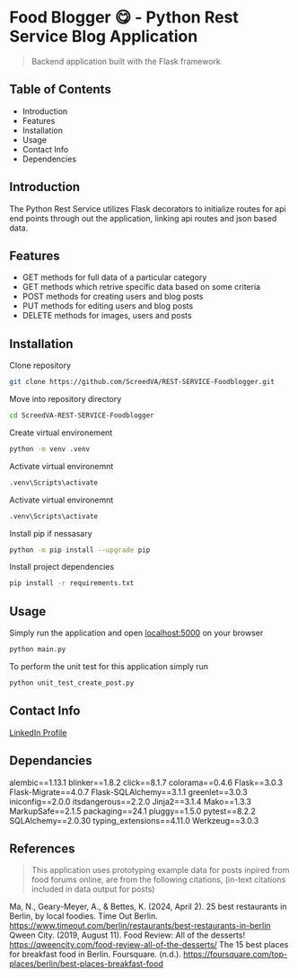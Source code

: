 # Food Blogger 😋 - Python Rest Service Blog Application
> Backend application built with the Flask framework

## Table of Contents
- Introduction
- Features
- Installation
- Usage
- Contact Info
- Dependencies

## Introduction
The Python Rest Service utilizes Flask decorators to initialize routes for api end points through out the application, linking api routes and json based data. 

## Features
- GET methods for full data of a particular category
- GET methods which retrive specific data based on some criteria
- POST methods for creating users and blog posts
- PUT methods for editing users and blog posts
- DELETE methods for images, users and posts

## Installation

Clone repository
```bash (In Terminal)
git clone https://github.com/ScreedVA/REST-SERVICE-Foodblogger.git
```

Move into repository directory
```bash (In Terminal)
cd ScreedVA-REST-SERVICE-Foodblogger
```

Create virtual environement
```bash (In Terminal)
python -m venv .venv
```

Activate virtual environemnt
```bash (In Terminal)
.venv\Scripts\activate
```

Activate virtual environemnt
```bash (In Terminal)
.venv\Scripts\activate
```

Install pip if nessasary
```bash (In Terminal)
python -m pip install --upgrade pip
```

Install project dependencies
```bash (In Terminal)
pip install -r requirements.txt
```

## Usage
Simply run the application and open [localhost:5000](http://127.0.0.1:5000) on your browser
```bash (In Terminal)
python main.py
```

To perform the unit test for this application simply run
```bash (In Terminal)
python unit_test_create_post.py
```


## Contact Info
[LinkedIn Profile](https://www.linkedin.com/in/christian-damete-yeboa-bb79442a3/)

## Dependancies

alembic==1.13.1
blinker==1.8.2
click==8.1.7
colorama==0.4.6
Flask==3.0.3
Flask-Migrate==4.0.7
Flask-SQLAlchemy==3.1.1
greenlet==3.0.3
iniconfig==2.0.0
itsdangerous==2.2.0
Jinja2==3.1.4
Mako==1.3.3
MarkupSafe==2.1.5
packaging==24.1
pluggy==1.5.0
pytest==8.2.2
SQLAlchemy==2.0.30
typing_extensions==4.11.0
Werkzeug==3.0.3

## References
> This application uses prototyping example data for posts inpired from food forums online, are from the following citations, (in-text citations included in data output for posts)

Ma, N., Geary-Meyer, A., & Bettes, K. (2024, April 2). 25 best restaurants in Berlin, by local foodies. Time Out Berlin. https://www.timeout.com/berlin/restaurants/best-restaurants-in-berlin 
Qween City. (2019, August 11). Food Review: All of the desserts! https://qweencity.com/food-review-all-of-the-desserts/ 
The 15 best places for breakfast food in Berlin. Foursquare. (n.d.). https://foursquare.com/top-places/berlin/best-places-breakfast-food 


